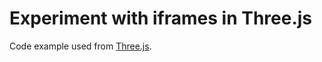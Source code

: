 # Experiment with iframes in Three.js

Code example used from [Three.js](https://github.com/mrdoob/three.js/blob/f021ec0c9051eb11d110b0c2b93305bffd0942e0/examples/css3d_youtube.html/).